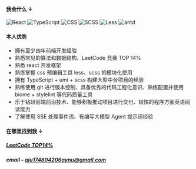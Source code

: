 #### 我会什么  ↓

![React](https://img.shields.io/badge/react-%2320232a.svg?logo=react)
![TypeScript](https://img.shields.io/badge/typescript-%2320232a.svg?logo=typescript)
![CSS](https://img.shields.io/badge/css-663399?logo=css&logoColor=f5f5f5)
![SCSS](https://img.shields.io/badge/SCSS-cc6699?logo=SASS)
![Less](https://img.shields.io/badge/Less-1D365D?style=flat&logo=Less)
![antd](https://img.shields.io/badge/antd-1677ff?logo=antdesign)


#### 本人优势
- 拥有至少四年前端开发经验
- 熟悉常见的算法和数据结构、LeetCode 竞赛 TOP 14%
- 熟悉 react 开发框架
- 熟练掌握 css 预编辑工具 less、scss 的模块化使用
- 拥有 TypeScript + umi + scss 构建大型中台项目的经验
- 熟练使用 git 进行版本控制、具备优秀的代码工程化意识、熟练配置并使用 biome + stylelint 等代码质量工具
- 乐于钻研前端前沿技术、能够积极推动项目进行交付、较快的程序方面英语阅读能力
- 了解使用 SSE 处理事件流、有编写大模型 Agent 提示词经验

#### 在哪里找到我 ↓
#####  [LeetCode TOP14% ](https://leetcode.cn/u/melancholyastronaut/)
#####  email - qiu174804206aynu@gmail.com
